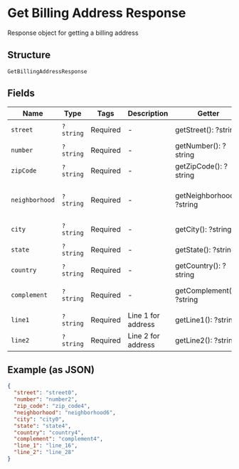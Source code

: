 
# Get Billing Address Response

Response object for getting a billing address

## Structure

`GetBillingAddressResponse`

## Fields

| Name | Type | Tags | Description | Getter | Setter |
|  --- | --- | --- | --- | --- | --- |
| `street` | `?string` | Required | - | getStreet(): ?string | setStreet(?string street): void |
| `number` | `?string` | Required | - | getNumber(): ?string | setNumber(?string number): void |
| `zipCode` | `?string` | Required | - | getZipCode(): ?string | setZipCode(?string zipCode): void |
| `neighborhood` | `?string` | Required | - | getNeighborhood(): ?string | setNeighborhood(?string neighborhood): void |
| `city` | `?string` | Required | - | getCity(): ?string | setCity(?string city): void |
| `state` | `?string` | Required | - | getState(): ?string | setState(?string state): void |
| `country` | `?string` | Required | - | getCountry(): ?string | setCountry(?string country): void |
| `complement` | `?string` | Required | - | getComplement(): ?string | setComplement(?string complement): void |
| `line1` | `?string` | Required | Line 1 for address | getLine1(): ?string | setLine1(?string line1): void |
| `line2` | `?string` | Required | Line 2 for address | getLine2(): ?string | setLine2(?string line2): void |

## Example (as JSON)

```json
{
  "street": "street0",
  "number": "number2",
  "zip_code": "zip_code4",
  "neighborhood": "neighborhood6",
  "city": "city0",
  "state": "state4",
  "country": "country4",
  "complement": "complement4",
  "line_1": "line_16",
  "line_2": "line_28"
}
```

